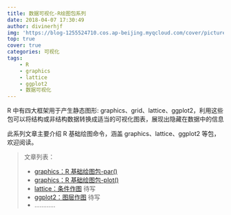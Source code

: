 ```yaml
---
title: 数据可视化-R绘图包系列
date: 2018-04-07 17:30:49
author: divinerhjf
img: 'https://blog-1255524710.cos.ap-beijing.myqcloud.com/cover/picture.jpg'
top: true
cover: true
categories: 可视化
tags:
    - R
    - graphics
    - lattice
    - ggplot2
    - 数据可视化
---
```


R 中有四大框架用于产生静态图形: graphics、grid、lattice、ggplot2，利用这些包可以将结构或非结构数据转换成适当的可视化图表，展现出隐藏在数据中的信息


此系列文章主要介绍 R 基础绘图命令，涵盖 graphics、lattice、ggplot2 等包，欢迎阅读。

> 文章列表：
> * [graphics：R 基础绘图包-par()](https://blog-1255524710.cos.ap-beijing.myqcloud.com/html/graphics.html)
> * [graphics：R 基础绘图包-plot()](https://blog-1255524710.cos.ap-beijing.myqcloud.com/html/graphics-plot.html)
> * [lattice：条件作图]() 待写
> * [ggplot2：图层作图]() 待写
> * …………
